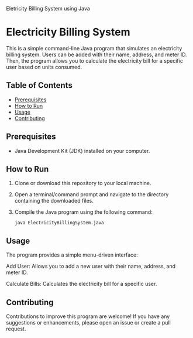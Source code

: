 Eletricity Billing System using Java
# Electricity Billing System

This is a simple command-line Java program that simulates an electricity billing system. Users can be added with their name, address, and meter ID. Then, the program allows you to calculate the electricity bill for a specific user based on units consumed.

## Table of Contents
- [Prerequisites](#prerequisites)
- [How to Run](#how-to-run)
- [Usage](#usage)
- [Contributing](#contributing)

## Prerequisites
- Java Development Kit (JDK) installed on your computer.

## How to Run
1. Clone or download this repository to your local machine.

2. Open a terminal/command prompt and navigate to the directory containing the downloaded files.

3. Compile the Java program using the following command:
   ```shell
   java ElectricityBillingSystem.java

## Usage
The program provides a simple menu-driven interface:

Add User: Allows you to add a new user with their name, address, and meter ID.

Calculate Bills: Calculates the electricity bill for a specific user.

## Contributing
Contributions to improve this program are welcome! If you have any suggestions or enhancements, please open an issue or create a pull request.
